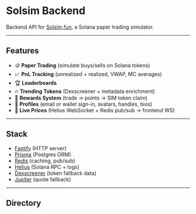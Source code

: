 # Solsim Backend

Backend API for [Solsim.fun](https://solsim.fun), a Solana paper trading simulator.

---

## Features
- 🪙 **Paper Trading** (simulate buys/sells on Solana tokens)
- 📈 **PnL Tracking** (unrealized + realized, VWAP, MC averages)
- 🏆 **Leaderboards**
- 🔥 **Trending Tokens** (Dexscreener + metadata enrichment)
- 🎁 **Rewards System** (trade → points → SIM token claim)
- 👤 **Profiles** (email or wallet sign-in, avatars, handles, bios)
- 📡 **Live Prices** (Helius WebSocket + Redis pub/sub → frontend WS)

---

## Stack
- [Fastify](https://fastify.io/) (HTTP server)
- [Prisma](https://www.prisma.io/) (Postgres ORM)
- [Redis](https://upstash.com/) (caching, pub/sub)
- [Helius](https://helius.dev/) (Solana RPC + logs)
- [Dexscreener](https://docs.dexscreener.com/) (token fallback data)
- [Jupiter](https://station.jup.ag/) (quote fallback)

---

## Directory
